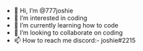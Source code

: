 - 👋 Hi, I’m @777joshie
- 👀 I’m interested in coding
- 🌱 I’m currently learning how to code
- 💞️ I’m looking to collaborate on coding
- 📫 How to reach me discord:- joshie#2215

<!---
777joshie/777joshie is a ✨ special ✨ repository because its `README.md` (this file) appears on your GitHub profile.
You can click the Preview link to take a look at your changes.
--->
